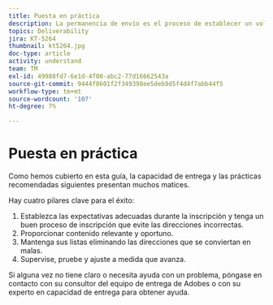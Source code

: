 ```yaml
---
title: Puesta en práctica
description: La permanencia de envío es el proceso de establecer un volumen de envío y una estrategia coherentes para mantener la reputación del ISP.
topics: Deliverability
jira: KT-5264
thumbnail: kt5264.jpg
doc-type: article
activity: understand
team: TM
exl-id: 49988fd7-6e1d-4f00-abc2-77d16662543a
source-git-commit: 9444f8601f2f349398ee5deb9d5f4d4f7abb44f5
workflow-type: tm+mt
source-wordcount: '107'
ht-degree: 7%

---
```


# Puesta en práctica

Como hemos cubierto en esta guía, la capacidad de entrega y las prácticas recomendadas siguientes presentan muchos matices.

Hay cuatro pilares clave para el éxito:

1. Establezca las expectativas adecuadas durante la inscripción y tenga un buen proceso de inscripción que evite las direcciones incorrectas.
2. Proporcionar contenido relevante y oportuno.
3. Mantenga sus listas eliminando las direcciones que se conviertan en malas.
4. Supervise, pruebe y ajuste a medida que avanza.

Si alguna vez no tiene claro o necesita ayuda con un problema, póngase en contacto con su consultor del equipo de entrega de Adobes o con su experto en capacidad de entrega para obtener ayuda.
